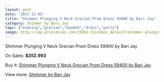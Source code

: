 ```yaml
---
layout: post
date: '2017-11-05'
title: "Shimmer Plunging V Neck Grecian Prom Dress 59400 by Bari Jay"
category: Shimmer by Bari Jay
tags: ["evening","grecian","beaded","dress","party"]
image: http://img.princessan.com/15801-thickbox_default/shimmer-plunging-v-neck-grecian-prom-dress-59400-by-bari-jay.jpg
---
```

Shimmer Plunging V Neck Grecian Prom Dress 59400 by Bari Jay

On Sales: **$352.993**
<a href="https://www.princessan.com/en/shimmer-by-bari-jay/7381-shimmer-plunging-v-neck-grecian-prom-dress-59400-by-bari-jay.html"><amp-img layout="responsive" width="600" height="600" src="//img.princessan.com/15801-thickbox_default/shimmer-plunging-v-neck-grecian-prom-dress-59400-by-bari-jay.jpg" alt="Shimmer Plunging V Neck Grecian Prom Dress 59400 by Bari Jay 0" /></a>
<a href="https://www.princessan.com/en/shimmer-by-bari-jay/7381-shimmer-plunging-v-neck-grecian-prom-dress-59400-by-bari-jay.html"><amp-img layout="responsive" width="600" height="600" src="//img.princessan.com/15802-thickbox_default/shimmer-plunging-v-neck-grecian-prom-dress-59400-by-bari-jay.jpg" alt="Shimmer Plunging V Neck Grecian Prom Dress 59400 by Bari Jay 1" /></a>

Buy it: [Shimmer Plunging V Neck Grecian Prom Dress 59400 by Bari Jay](https://www.princessan.com/en/shimmer-by-bari-jay/7381-shimmer-plunging-v-neck-grecian-prom-dress-59400-by-bari-jay.html "Shimmer Plunging V Neck Grecian Prom Dress 59400 by Bari Jay")

View more: [Shimmer by Bari Jay](https://www.princessan.com/en/58-shimmer-by-bari-jay "Shimmer by Bari Jay")